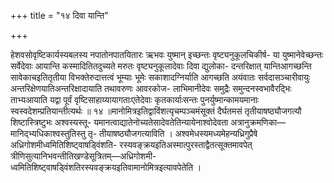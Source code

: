 +++
title = "१४ दिवा यान्ति"

+++

हेशवसोवृष्टिकार्यस्यबलस्य नपातोनपातयितारः ऋभवः युष्मान् इच्छन्तः वृष्ट्यनुकूलचिकीर्ष- या युष्मानेवेच्छन्तः सर्वेदेवाः आयान्ति कस्मादितितदुच्यते मरुतः वृष्ट्यनुकूलादेवाः दिवा द्युलोका- दन्तरिक्षात् यान्तिआगच्छन्ति सावेकाचइतितृतीया विभक्तेरुदात्तत्वं भूम्याः भूमेः सकाशादग्निर्याति आगच्छति अयंवातः सर्वदासञ्चारीवायुः अन्तरिक्षेणयातिअन्तरिक्षादायाति तथावरुणः आवरकोज- लाभिमानीदेवः समुद्रैः समुन्दनस्वभावैरद्भिः ताभ्यआयाति यद्वा पूर्वं वृष्टिसाहाय्यायागताःएतेदेवाः कृतकार्याःसन्तः पुनर्युष्मान्कामयमानाः स्वस्वदेशम्प्रतियान्तीत्यर्थः ॥ १४ ॥मानोमित्रइतिद्वाविंशत्यृचम्पञ्चमंसूक्तं दैर्घतमसं तृतीयाषष्ठ्यौजगत्यौ शिष्टास्त्रिष्टुभः अश्वस्यस्तू- यमानत्वाद्यातेनोच्यतेसादेवतेतिन्यायेनाश्वोदेवता अत्रानुक्रमणिका—मानिद्भ्यधिकाश्वस्तुतिस्तु तृ- तीयाषष्ठ्यौजगत्याविति । अश्वमेधस्यमध्यमेहन्यध्रिगुप्रैषे अध्रिगोशमीध्वमितिशिष्ट्वाषड्विंशति- रस्यवङ्क्रयइतिअस्मात्पुरस्ताद्वैतत्सूक्तमावपेत् त्रीणिसुत्यानिभवन्तीतिखण्डेसूत्रितम्—अध्रिगोशमी- ध्वमितिशिष्ट्वाषड्विंशतिरस्यवङ्क्रयइतिवामानोमित्रइत्यावपेतेति ।